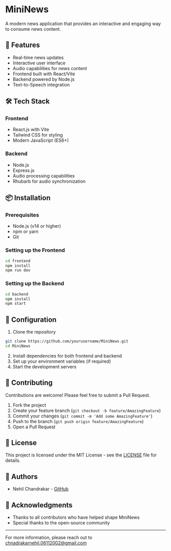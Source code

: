 # MiniNews

A modern news application that provides an interactive and engaging way to consume news content.

## 🚀 Features

- Real-time news updates
- Interactive user interface
- Audio capabilities for news content
- Frontend built with React/Vite
- Backend powered by Node.js
- Text-to-Speech integration

## 🛠️ Tech Stack

### Frontend
- React.js with Vite
- Tailwind CSS for styling
- Modern JavaScript (ES6+)

### Backend
- Node.js
- Express.js
- Audio processing capabilities
- Rhubarb for audio synchronization

## 📦 Installation

### Prerequisites
- Node.js (v14 or higher)
- npm or yarn
- Git

### Setting up the Frontend
```bash
cd frontend
npm install
npm run dev
```

### Setting up the Backend
```bash
cd backend
npm install
npm start
```

## 🔧 Configuration

1. Clone the repository
```bash
git clone https://github.com/yourusername/MiniNews.git
cd MiniNews
```

2. Install dependencies for both frontend and backend
3. Set up your environment variables (if required)
4. Start the development servers

## 🤝 Contributing

Contributions are welcome! Please feel free to submit a Pull Request.

1. Fork the project
2. Create your feature branch (`git checkout -b feature/AmazingFeature`)
3. Commit your changes (`git commit -m 'Add some AmazingFeature'`)
4. Push to the branch (`git push origin feature/AmazingFeature`)
5. Open a Pull Request

## 📝 License

This project is licensed under the MIT License - see the [LICENSE](LICENSE) file for details.

## 👥 Authors

- Nehil Chandrakar - [GitHub](https://github.com/NEhil06)

## 🙏 Acknowledgments

- Thanks to all contributors who have helped shape MiniNews
- Special thanks to the open-source community

---

For more information, please reach out to [chnadrakarnehil.06112002@gmail.com](mailto:chnadrakarnehil.06112002@gmail.com)
